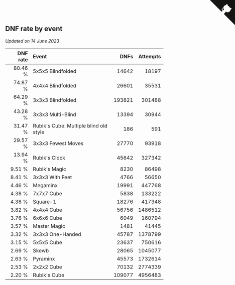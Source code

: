 ## DNF rate by event

*Updated on 14 June 2023*

| DNF rate | Event | DNFs | Attempts |
| ---: | :--- | ---: | ---: |
| 80.46 % | 5x5x5 Blindfolded | 14642 | 18197 |
| 74.87 % | 4x4x4 Blindfolded | 26601 | 35531 |
| 64.29 % | 3x3x3 Blindfolded | 193821 | 301488 |
| 43.28 % | 3x3x3 Multi-Blind | 13394 | 30944 |
| 31.47 % | Rubik's Cube: Multiple blind old style | 186 | 591 |
| 29.57 % | 3x3x3 Fewest Moves | 27770 | 93918 |
| 13.94 % | Rubik's Clock | 45642 | 327342 |
| 9.51 % | Rubik's Magic | 8230 | 86498 |
| 8.41 % | 3x3x3 With Feet | 4766 | 56650 |
| 4.46 % | Megaminx | 19991 | 447768 |
| 4.38 % | 7x7x7 Cube | 5838 | 133222 |
| 4.38 % | Square-1 | 18276 | 417348 |
| 3.82 % | 4x4x4 Cube | 56756 | 1486512 |
| 3.76 % | 6x6x6 Cube | 6049 | 160794 |
| 3.57 % | Master Magic | 1481 | 41445 |
| 3.32 % | 3x3x3 One-Handed | 45787 | 1378799 |
| 3.15 % | 5x5x5 Cube | 23637 | 750616 |
| 2.69 % | Skewb | 28065 | 1045077 |
| 2.63 % | Pyraminx | 45573 | 1732614 |
| 2.53 % | 2x2x2 Cube | 70132 | 2774339 |
| 2.20 % | Rubik's Cube | 109077 | 4956483 |


<a href="https://github.com/jonatanklosko/wca_statistics" class="github-corner" aria-label="View source on Github"><svg width="80" height="80" viewBox="0 0 250 250" style="fill:#151513; color:#fff; position: absolute; top: 0; border: 0; right: 0;" aria-hidden="true"><path d="M0,0 L115,115 L130,115 L142,142 L250,250 L250,0 Z"></path><path d="M128.3,109.0 C113.8,99.7 119.0,89.6 119.0,89.6 C122.0,82.7 120.5,78.6 120.5,78.6 C119.2,72.0 123.4,76.3 123.4,76.3 C127.3,80.9 125.5,87.3 125.5,87.3 C122.9,97.6 130.6,101.9 134.4,103.2" fill="currentColor" style="transform-origin: 130px 106px;" class="octo-arm"></path><path d="M115.0,115.0 C114.9,115.1 118.7,116.5 119.8,115.4 L133.7,101.6 C136.9,99.2 139.9,98.4 142.2,98.6 C133.8,88.0 127.5,74.4 143.8,58.0 C148.5,53.4 154.0,51.2 159.7,51.0 C160.3,49.4 163.2,43.6 171.4,40.1 C171.4,40.1 176.1,42.5 178.8,56.2 C183.1,58.6 187.2,61.8 190.9,65.4 C194.5,69.0 197.7,73.2 200.1,77.6 C213.8,80.2 216.3,84.9 216.3,84.9 C212.7,93.1 206.9,96.0 205.4,96.6 C205.1,102.4 203.0,107.8 198.3,112.5 C181.9,128.9 168.3,122.5 157.7,114.1 C157.9,116.9 156.7,120.9 152.7,124.9 L141.0,136.5 C139.8,137.7 141.6,141.9 141.8,141.8 Z" fill="currentColor" class="octo-body"></path></svg></a><style>.github-corner:hover .octo-arm{animation:octocat-wave 560ms ease-in-out}@keyframes octocat-wave{0%,100%{transform:rotate(0)}20%,60%{transform:rotate(-25deg)}40%,80%{transform:rotate(10deg)}}@media (max-width:500px){.github-corner:hover .octo-arm{animation:none}.github-corner .octo-arm{animation:octocat-wave 560ms ease-in-out}}</style>
